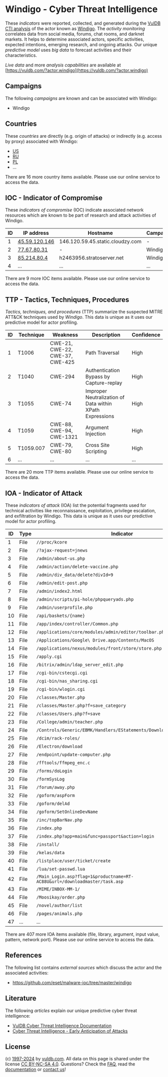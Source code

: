 # Windigo - Cyber Threat Intelligence

These _indicators_ were reported, collected, and generated during the [VulDB CTI analysis](https://vuldb.com/?kb.cti) of the actor known as [Windigo](https://vuldb.com/?actor.windigo). The _activity monitoring_ correlates data from social media, forums, chat rooms, and darknet markets. It helps to determine associated actors, specific activities, expected intentions, emerging research, and ongoing attacks. Our unique _predictive model_ uses _big data_ to forecast activities and their characteristics.

_Live data_ and more _analysis capabilities_ are available at [https://vuldb.com/?actor.windigo](https://vuldb.com/?actor.windigo)

## Campaigns

The following _campaigns_ are known and can be associated with Windigo:

* Windigo

## Countries

These _countries_ are directly (e.g. origin of attacks) or indirectly (e.g. access by proxy) associated with Windigo:

* [US](https://vuldb.com/?country.us)
* [RU](https://vuldb.com/?country.ru)
* [PL](https://vuldb.com/?country.pl)
* ...

There are 16 more country items available. Please use our online service to access the data.

## IOC - Indicator of Compromise

These _indicators of compromise_ (IOC) indicate associated network resources which are known to be part of research and attack activities of Windigo.

ID | IP address | Hostname | Campaign | Confidence
-- | ---------- | -------- | -------- | ----------
1 | [45.59.120.146](https://vuldb.com/?ip.45.59.120.146) | 146.120.59.45.static.cloudzy.com | - | High
2 | [77.67.80.31](https://vuldb.com/?ip.77.67.80.31) | - | Windigo | High
3 | [85.214.80.4](https://vuldb.com/?ip.85.214.80.4) | h2463956.stratoserver.net | Windigo | High
4 | ... | ... | ... | ...

There are 9 more IOC items available. Please use our online service to access the data.

## TTP - Tactics, Techniques, Procedures

_Tactics, techniques, and procedures_ (TTP) summarize the suspected MITRE ATT&CK techniques used by _Windigo_. This data is unique as it uses our predictive model for actor profiling.

ID | Technique | Weakness | Description | Confidence
-- | --------- | -------- | ----------- | ----------
1 | T1006 | CWE-21, CWE-22, CWE-37, CWE-425 | Path Traversal | High
2 | T1040 | CWE-294 | Authentication Bypass by Capture-replay | High
3 | T1055 | CWE-74 | Improper Neutralization of Data within XPath Expressions | High
4 | T1059 | CWE-88, CWE-94, CWE-1321 | Argument Injection | High
5 | T1059.007 | CWE-79, CWE-80 | Cross Site Scripting | High
6 | ... | ... | ... | ...

There are 20 more TTP items available. Please use our online service to access the data.

## IOA - Indicator of Attack

These _indicators of attack_ (IOA) list the potential fragments used for technical activities like reconnaissance, exploitation, privilege escalation, and exfiltration by Windigo. This data is unique as it uses our predictive model for actor profiling.

ID | Type | Indicator | Confidence
-- | ---- | --------- | ----------
1 | File | `//proc/kcore` | Medium
2 | File | `/?ajax-request=jnews` | High
3 | File | `/admin/about-us.php` | High
4 | File | `/admin/action/delete-vaccine.php` | High
5 | File | `/admin/div_data/delete?divId=9` | High
6 | File | `/admin/edit-post.php` | High
7 | File | `/admin/index2.html` | High
8 | File | `/admin/scripts/pi-hole/phpqueryads.php` | High
9 | File | `/admin/userprofile.php` | High
10 | File | `/api/baskets/{name}` | High
11 | File | `/app/index/controller/Common.php` | High
12 | File | `/applications/core/modules/admin/editor/toolbar.php` | High
13 | File | `/Applications/Google\ Drive.app/Contents/MacOS` | High
14 | File | `/applications/nexus/modules/front/store/store.php` | High
15 | File | `/apply.cgi` | Medium
16 | File | `/bitrix/admin/ldap_server_edit.php` | High
17 | File | `/cgi-bin/cstecgi.cgi` | High
18 | File | `/cgi-bin/nas_sharing.cgi` | High
19 | File | `/cgi-bin/wlogin.cgi` | High
20 | File | `/classes/Master.php` | High
21 | File | `/classes/Master.php?f=save_category` | High
22 | File | `/classes/Users.php?f=save` | High
23 | File | `/College/admin/teacher.php` | High
24 | File | `/Controls/Generic/EBMK/Handlers/EStatements/DownloadEStatement.ashx` | High
25 | File | `/dcim/rack-roles/` | High
26 | File | `/Electron/download` | High
27 | File | `/endpoint/update-computer.php` | High
28 | File | `/fftools/ffmpeg_enc.c` | High
29 | File | `/forms/doLogin` | High
30 | File | `/formSysLog` | Medium
31 | File | `/forum/away.php` | High
32 | File | `/goform/aspForm` | High
33 | File | `/goform/delAd` | High
34 | File | `/goform/SetOnlineDevName` | High
35 | File | `/inc/topBarNav.php` | High
36 | File | `/index.php` | Medium
37 | File | `/index.php?app=main&func=passport&action=login` | High
38 | File | `/install/` | Medium
39 | File | `/kelas/data` | Medium
40 | File | `/listplace/user/ticket/create` | High
41 | File | `/lua/set-passwd.lua` | High
42 | File | `/Main_Login.asp?flag=1&productname=RT-AC88U&url=/downloadmaster/task.asp` | High
43 | File | `/MIME/INBOX-MM-1/` | High
44 | File | `/Moosikay/order.php` | High
45 | File | `/novel/author/list` | High
46 | File | `/pages/animals.php` | High
47 | ... | ... | ...

There are 407 more IOA items available (file, library, argument, input value, pattern, network port). Please use our online service to access the data.

## References

The following list contains _external sources_ which discuss the actor and the associated activities:

* https://github.com/eset/malware-ioc/tree/master/windigo

## Literature

The following _articles_ explain our unique predictive cyber threat intelligence:

* [VulDB Cyber Threat Intelligence Documentation](https://vuldb.com/?kb.cti)
* [Cyber Threat Intelligence - Early Anticipation of Attacks](https://www.scip.ch/en/?labs.20201022)

## License

(c) [1997-2024](https://vuldb.com/?kb.changelog) by [vuldb.com](https://vuldb.com/?kb.about). All data on this page is shared under the license [CC BY-NC-SA 4.0](https://creativecommons.org/licenses/by-nc-sa/4.0/). Questions? Check the [FAQ](https://vuldb.com/?kb.faq), read the [documentation](https://vuldb.com/?kb) or [contact us](https://vuldb.com/?contact)!

